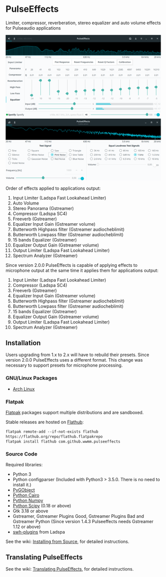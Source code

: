 # PulseEffects

Limiter, compressor, reverberation, stereo equalizer and auto volume effects for
Pulseaudio applications

![](images/pulseeffects.png)
![](images/pulseeffects_calibration.png)

Order of effects applied to applications output:

1. Input Limiter (Ladspa Fast Lookahead Limiter)
2. Auto Volume
3. Stereo Panorama (Gstreamer)
4. Compressor (Ladspa SC4)
5. Freeverb (Gstreamer)
6. Equalizer Input Gain (Gstreamer volume)
7. Butterworth Highpass filter (Gstreamer audiocheblimit)
8. Butterworth Lowpass filter (Gstreamer audiocheblimit)
9. 15 bands Equalizer (Gstreamer)
10. Equalizer Output Gain (Gstreamer volume)
11. Output Limiter (Ladspa Fast Lookahead Limiter)
12. Spectrum Analyzer (Gstreamer)

Since version 2.0.0 PulseEffects is capable of applying effects to microphone
output at the same time it applies them for applications output:

1. Input Limiter (Ladspa Fast Lookahead Limiter)
2. Compressor (Ladspa SC4)
3. Freeverb (Gstreamer)
4. Equalizer Input Gain (Gstreamer volume)
5. Butterworth Highpass filter (Gstreamer audiocheblimit)
6. Butterworth Lowpass filter (Gstreamer audiocheblimit)
7. 15 bands Equalizer (Gstreamer)
8. Equalizer Output Gain (Gstreamer volume)
9. Output Limiter (Ladspa Fast Lookahead Limiter)
10. Spectrum Analyzer (Gstreamer)

## Installation

Users upgrading from 1.x to 2.x will have to rebuild their presets. Since
version 2.0.0 PulseEffects uses a different format. This
change was necessary to support presets for microphone processing.

### GNU/Linux Packages

- [Arch Linux](https://aur.archlinux.org/packages/pulseeffects/)

### Flatpak

[Flatpak](https://flatpak.org) packages support multiple distributions and are sandboxed.

Stable releases are hosted on [Flathub](https://flathub.org):

```
flatpak remote-add --if-not-exists flathub https://flathub.org/repo/flathub.flatpakrepo
flatpak install flathub com.github.wwmm.pulseeffects
```

### Source Code

Required libraries:

- Python 3
- Python configparser (Included with Python3 > 3.5.0. There is
  no need to install it.)
- [PyGObject](https://pygobject.readthedocs.io/en/latest/)
- [Python Cairo](https://cairographics.org/pycairo/)
- [Python Numpy](http://www.numpy.org/)
- [Python Scipy](https://scipy.org/scipylib/) (0.18 or above)
- Gtk 3.18 or above
- Gstreamer, Gstreamer Plugins Good, Gstreamer Plugins Bad and Gstreamer Python
 (Since version 1.4.3 Pulseeffects needs Gstreamer 1.12 or above)
- [swh-plugins](https://github.com/swh/ladspa) from Ladspa

See the wiki: [Installing from Source](https://github.com/wwmm/pulseeffects/wiki/Installation-from-Source), for detailed instructions.

## Translating PulseEffects

See the wiki: [Translating PulseEffects](https://github.com/wwmm/pulseeffects/wiki/Translating-PulseEffects), for detailed instructions.
